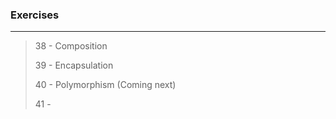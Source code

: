 ### Exercises
-----------------------------------------
 > 38 - Composition
 > 
 > 39 - Encapsulation
 >
 > 40 - Polymorphism (Coming next)
 >
 > 41 -
